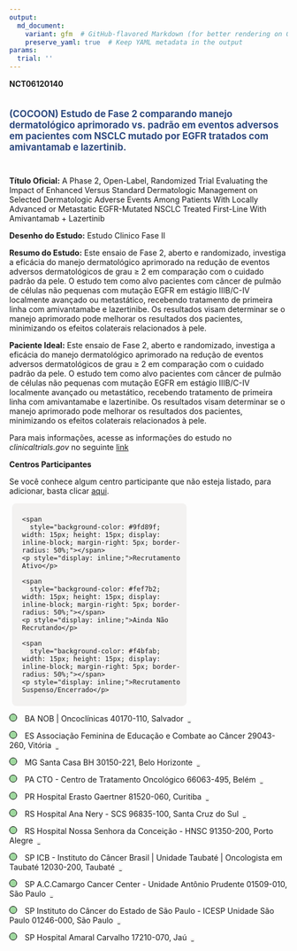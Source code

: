 ```yaml
---
output: 
  md_document:
    variant: gfm  # GitHub-flavored Markdown (for better rendering on GitHub)
    preserve_yaml: true  # Keep YAML metadata in the output
params:
  trial: ''
---
```


**NCT06120140**

<div style="padding: 5px 5px 5px 0px; font-size: 1.20em; font-weight: bold; color: #2E4A7F; text-align: left; margin-bottom: 20px">

(COCOON) Estudo de Fase 2 comparando manejo dermatológico aprimorado
vs. padrão em eventos adversos em pacientes com NSCLC mutado por EGFR
tratados com amivantamab e lazertinib.

</div>

**Título Oficial:** A Phase 2, Open-Label, Randomized Trial Evaluating
the Impact of Enhanced Versus Standard Dermatologic Management on
Selected Dermatologic Adverse Events Among Patients With Locally
Advanced or Metastatic EGFR-Mutated NSCLC Treated First-Line With
Amivantamab + Lazertinib

**Desenho do Estudo:** Estudo Clinico Fase II

**Resumo do Estudo:** Este ensaio de Fase 2, aberto e randomizado,
investiga a eficácia do manejo dermatológico aprimorado na redução de
eventos adversos dermatológicos de grau ≥ 2 em comparação com o cuidado
padrão da pele. O estudo tem como alvo pacientes com câncer de pulmão de
células não pequenas com mutação EGFR em estágio IIIB/C-IV localmente
avançado ou metastático, recebendo tratamento de primeira linha com
amivantamabe e lazertinibe. Os resultados visam determinar se o manejo
aprimorado pode melhorar os resultados dos pacientes, minimizando os
efeitos colaterais relacionados à pele.

**Paciente Ideal:** Este ensaio de Fase 2, aberto e randomizado,
investiga a eficácia do manejo dermatológico aprimorado na redução de
eventos adversos dermatológicos de grau ≥ 2 em comparação com o cuidado
padrão da pele. O estudo tem como alvo pacientes com câncer de pulmão de
células não pequenas com mutação EGFR em estágio IIIB/C-IV localmente
avançado ou metastático, recebendo tratamento de primeira linha com
amivantamabe e lazertinibe. Os resultados visam determinar se o manejo
aprimorado pode melhorar os resultados dos pacientes, minimizando os
efeitos colaterais relacionados à pele.

Para mais informações, acesse as informações do estudo no
*clinicaltrials.gov* no seguinte
[link](https://clinicaltrials.gov/ct2/show/NCT06120140)

**Centros Participantes**

Se você conhece algum centro participante que não esteja listado, para
adicionar, basta clicar
[aqui](https://flazar.shinyapps.io/formsapp?study_nct_id=NCT06120140&location_id=N%2FA&location_full_name=N%2FA&form_type=Adicionar%20Centro%7D).

<div style="margin-bottom: 8px; margin-left: 5px; padding: 8px; max-width: 300px; background-color: #f3f2f1; border-radius: 8px;">

<div style="margin-left: 10px;">

    <span 
      style="background-color: #9fd89f; width: 15px; height: 15px; display: inline-block; margin-right: 5px; border-radius: 50%;"></span>
    <p style="display: inline;">Recrutamento Ativo</p>

</div>

<div style="margin-left: 10px;">

    <span 
      style="background-color: #fef7b2; width: 15px; height: 15px; display: inline-block; margin-right: 5px; border-radius: 50%;"></span>
    <p style="display: inline;">Ainda Não Recrutando</p>

</div>

<div style="margin-left: 10px;">

    <span 
      style="background-color: #f4bfab; width: 15px; height: 15px; display: inline-block; margin-right: 5px; border-radius: 50%;"></span>
    <p style="display: inline;">Recrutamento Suspenso/Encerrado</p>

</div>

</div>

<span style="border: 0.5px solid black; display: inline-block; width: 12px; height: 12px; border-radius: 50%; margin-right: 10px; padding-bottom: 0px; background-color: #9fd89f;"></span>
BA NOB \| Oncoclínicas 40170-110, Salvador
<span style="color: #2E4A7F; margin-left: 2px; padding: 2px; background-color: #f3f2f1; border-radius: 8px; font-weight: 500; font-size: 0.6">[REPORTAR
ERRO](https://flazar.shinyapps.io/formsapp?study_nct_id=NCT06120140&location_id=NUCLEODEONCOLOGIADABAHIAONCOCLINICASSALVADOR40170070BRAZIL&location_full_name=NOB%20%7C%20Oncocl%C3%ADnicas%2C%2040170-110%2C%20Salvador&form_type=Reportar%20Erro)</span>

<span style="border: 0.5px solid black; display: inline-block; width: 12px; height: 12px; border-radius: 50%; margin-right: 10px; padding-bottom: 0px; background-color: #9fd89f;"></span>
ES Associação Feminina de Educação e Combate ao Câncer 29043-260,
Vitória
<span style="color: #2E4A7F; margin-left: 2px; padding: 2px; background-color: #f3f2f1; border-radius: 8px; font-weight: 500; font-size: 0.6">[REPORTAR
ERRO](https://flazar.shinyapps.io/formsapp?study_nct_id=NCT06120140&location_id=ASSOCIACAOFEMININADEEDUCACAOECOMBATEAOCANCERHOSPITALSANTARITADECASSIAVITORIA29043260BRAZIL&location_full_name=Associa%C3%A7%C3%A3o%20Feminina%20de%20Educa%C3%A7%C3%A3o%20e%20Combate%20ao%20C%C3%A2ncer%2C%2029043-260%2C%20Vit%C3%B3ria&form_type=Reportar%20Erro)</span>

<span style="border: 0.5px solid black; display: inline-block; width: 12px; height: 12px; border-radius: 50%; margin-right: 10px; padding-bottom: 0px; background-color: #9fd89f;"></span>
MG Santa Casa BH 30150-221, Belo Horizonte
<span style="color: #2E4A7F; margin-left: 2px; padding: 2px; background-color: #f3f2f1; border-radius: 8px; font-weight: 500; font-size: 0.6">[REPORTAR
ERRO](https://flazar.shinyapps.io/formsapp?study_nct_id=NCT06120140&location_id=SANTACASADEMISERICORDIADEBELOHORIZONTEBELOHORIZONTE30150221BRAZIL&location_full_name=Santa%20Casa%20BH%2C%2030150-221%2C%20Belo%20Horizonte&form_type=Reportar%20Erro)</span>

<span style="border: 0.5px solid black; display: inline-block; width: 12px; height: 12px; border-radius: 50%; margin-right: 10px; padding-bottom: 0px; background-color: #9fd89f;"></span>
PA CTO - Centro de Tratamento Oncológico 66063-495, Belém
<span style="color: #2E4A7F; margin-left: 2px; padding: 2px; background-color: #f3f2f1; border-radius: 8px; font-weight: 500; font-size: 0.6">[REPORTAR
ERRO](https://flazar.shinyapps.io/formsapp?study_nct_id=NCT06120140&location_id=CTOCENTRODETRATAMENTOONCOLOGICOLTDABELEM66073005BRAZIL&location_full_name=CTO%20-%20Centro%20de%20Tratamento%20Oncol%C3%B3gico%2C%2066063-495%2C%20Bel%C3%A9m&form_type=Reportar%20Erro)</span>

<span style="border: 0.5px solid black; display: inline-block; width: 12px; height: 12px; border-radius: 50%; margin-right: 10px; padding-bottom: 0px; background-color: #9fd89f;"></span>
PR Hospital Erasto Gaertner 81520-060, Curitiba
<span style="color: #2E4A7F; margin-left: 2px; padding: 2px; background-color: #f3f2f1; border-radius: 8px; font-weight: 500; font-size: 0.6">[REPORTAR
ERRO](https://flazar.shinyapps.io/formsapp?study_nct_id=NCT06120140&location_id=LIGAPARANAENSEDECOMBATEAOCANCERCURITIBA81520060BRAZIL&location_full_name=Hospital%20Erasto%20Gaertner%2C%2081520-060%2C%20Curitiba&form_type=Reportar%20Erro)</span>

<span style="border: 0.5px solid black; display: inline-block; width: 12px; height: 12px; border-radius: 50%; margin-right: 10px; padding-bottom: 0px; background-color: #9fd89f;"></span>
RS Hospital Ana Nery - SCS 96835-100, Santa Cruz do Sul
<span style="color: #2E4A7F; margin-left: 2px; padding: 2px; background-color: #f3f2f1; border-radius: 8px; font-weight: 500; font-size: 0.6">[REPORTAR
ERRO](https://flazar.shinyapps.io/formsapp?study_nct_id=NCT06120140&location_id=HOSPITALANANERYSANTACRUZDOSULSANTACRUZDOSUL96835100BRAZIL&location_full_name=Hospital%20Ana%20Nery%20-%20SCS%2C%2096835-100%2C%20Santa%20Cruz%20do%20Sul&form_type=Reportar%20Erro)</span>

<span style="border: 0.5px solid black; display: inline-block; width: 12px; height: 12px; border-radius: 50%; margin-right: 10px; padding-bottom: 0px; background-color: #9fd89f;"></span>
RS Hospital Nossa Senhora da Conceição - HNSC 91350-200, Porto Alegre
<span style="color: #2E4A7F; margin-left: 2px; padding: 2px; background-color: #f3f2f1; border-radius: 8px; font-weight: 500; font-size: 0.6">[REPORTAR
ERRO](https://flazar.shinyapps.io/formsapp?study_nct_id=NCT06120140&location_id=HOSPITALNOSSASENHORADACONCEICAOSAPORTOALEGRE91350200BRAZIL&location_full_name=Hospital%20Nossa%20Senhora%20da%20Concei%C3%A7%C3%A3o%20-%20HNSC%2C%2091350-200%2C%20Porto%20Alegre&form_type=Reportar%20Erro)</span>

<span style="border: 0.5px solid black; display: inline-block; width: 12px; height: 12px; border-radius: 50%; margin-right: 10px; padding-bottom: 0px; background-color: #9fd89f;"></span>
SP ICB - Instituto do Câncer Brasil \| Unidade Taubaté \| Oncologista em
Taubaté 12030-200, Taubaté
<span style="color: #2E4A7F; margin-left: 2px; padding: 2px; background-color: #f3f2f1; border-radius: 8px; font-weight: 500; font-size: 0.6">[REPORTAR
ERRO](https://flazar.shinyapps.io/formsapp?study_nct_id=NCT06120140&location_id=SERVICOSDETRATAMENTOAOCANCERDETAUBATELTDAINSTITUTODOCANCERBRASILUNIDADETAUBATETAUBATE12030200BRAZIL&location_full_name=ICB%20-%20Instituto%20do%20C%C3%A2ncer%20Brasil%20%7C%20Unidade%20Taubat%C3%A9%20%7C%20Oncologista%20em%20Taubat%C3%A9%2C%2012030-200%2C%20Taubat%C3%A9&form_type=Reportar%20Erro)</span>

<span style="border: 0.5px solid black; display: inline-block; width: 12px; height: 12px; border-radius: 50%; margin-right: 10px; padding-bottom: 0px; background-color: #9fd89f;"></span>
SP A.C.Camargo Cancer Center - Unidade Antônio Prudente 01509-010, São
Paulo
<span style="color: #2E4A7F; margin-left: 2px; padding: 2px; background-color: #f3f2f1; border-radius: 8px; font-weight: 500; font-size: 0.6">[REPORTAR
ERRO](https://flazar.shinyapps.io/formsapp?study_nct_id=NCT06120140&location_id=FUNDACAOANTONIOPRUDENTEACCAMARGOCANCERCENTERSAOPAULO01509900BRAZIL&location_full_name=A.C.Camargo%20Cancer%20Center%20-%20Unidade%20Ant%C3%B4nio%20Prudente%2C%2001509-010%2C%20S%C3%A3o%20Paulo&form_type=Reportar%20Erro)</span>

<span style="border: 0.5px solid black; display: inline-block; width: 12px; height: 12px; border-radius: 50%; margin-right: 10px; padding-bottom: 0px; background-color: #9fd89f;"></span>
SP Instituto do Câncer do Estado de São Paulo - ICESP Unidade São Paulo
01246-000, São Paulo
<span style="color: #2E4A7F; margin-left: 2px; padding: 2px; background-color: #f3f2f1; border-radius: 8px; font-weight: 500; font-size: 0.6">[REPORTAR
ERRO](https://flazar.shinyapps.io/formsapp?study_nct_id=NCT06120140&location_id=FUNDACAOFACULDADEDEMEDICINAINSTITUTODOCANCERDOESTADODESAOPAULOSAOPAULO01246000BRAZIL&location_full_name=Instituto%20do%20C%C3%A2ncer%20do%20Estado%20de%20S%C3%A3o%20Paulo%20-%20ICESP%20Unidade%20S%C3%A3o%20Paulo%2C%2001246-000%2C%20S%C3%A3o%20Paulo&form_type=Reportar%20Erro)</span>

<span style="border: 0.5px solid black; display: inline-block; width: 12px; height: 12px; border-radius: 50%; margin-right: 10px; padding-bottom: 0px; background-color: #9fd89f;"></span>
SP Hospital Amaral Carvalho 17210-070, Jaú
<span style="color: #2E4A7F; margin-left: 2px; padding: 2px; background-color: #f3f2f1; border-radius: 8px; font-weight: 500; font-size: 0.6">[REPORTAR
ERRO](https://flazar.shinyapps.io/formsapp?study_nct_id=NCT06120140&location_id=FUNDACAODOUTORAMARALCARVALHOJAU17210080BRAZIL&location_full_name=Hospital%20Amaral%20Carvalho%2C%2017210-070%2C%20Ja%C3%BA&form_type=Reportar%20Erro)</span>
